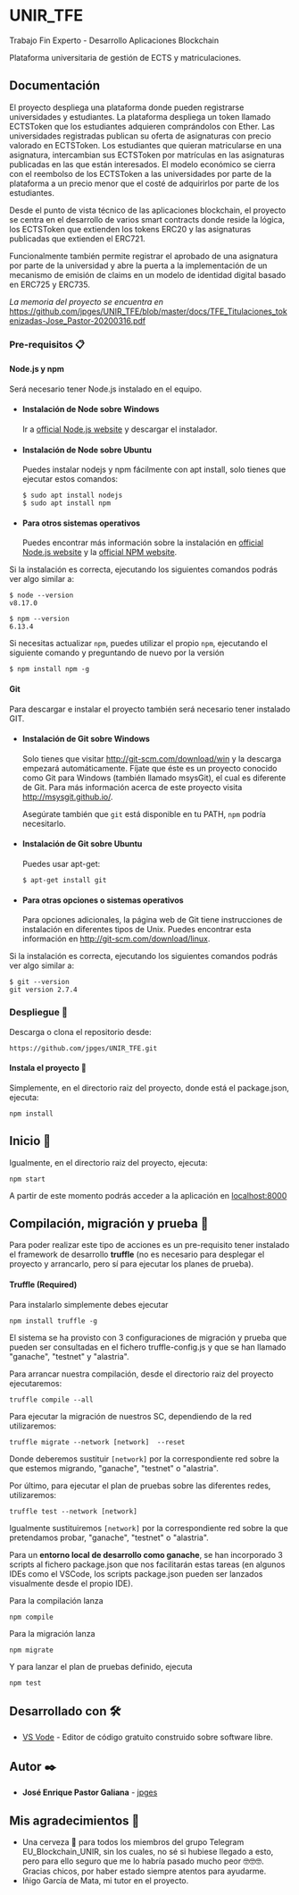 # UNIR_TFE

Trabajo Fin Experto - Desarrollo Aplicaciones Blockchain

Plataforma universitaria de gestión de ECTS y matriculaciones.

## Documentación

El proyecto despliega una plataforma donde pueden registrarse universidades y estudiantes. La plataforma despliega un token
llamado ECTSToken que los estudiantes adquieren comprándolos con Ether. Las universidades registradas publican su oferta de asignaturas
con precio valorado en ECTSToken. Los estudiantes que quieran matricularse en una asignatura, intercambian sus ECTSToken por matrículas 
en las asignaturas publicadas en las que están interesados. El modelo económico se cierra con el reembolso de los ECTSToken a las 
universidades por parte de la plataforma a un precio menor que el costé de adquirirlos por parte de los estudiantes.

Desde el punto de vista técnico de las aplicaciones blockchain, el proyecto se centra en el desarrollo de varios smart contracts 
donde reside la lógica, los ECTSToken que extienden los tokens ERC20 y las asignaturas publicadas que extienden el ERC721. 

Funcionalmente también permite registrar el aprobado de una asignatura por parte de la universidad y abre la puerta a la implementación
de un mecanismo de emisión de claims en un modelo de identidad digital basado en ERC725 y ERC735.

_La memoria del proyecto se encuentra en_ 
https://github.com/jpges/UNIR_TFE/blob/master/docs/TFE_Titulaciones_tokenizadas-Jose_Pastor-20200316.pdf


### Pre-requisitos 📋

#### Node.js y npm

Será necesario tener Node.js instalado en el equipo.

- #### Instalación de Node sobre Windows

  Ir a [official Node.js website](https://nodejs.org/) y descargar el instalador.

- #### Instalación de Node sobre Ubuntu

  Puedes instalar nodejs y npm fácilmente con apt install, solo tienes que ejecutar estos comandos:

      $ sudo apt install nodejs
      $ sudo apt install npm

- #### Para otros sistemas operativos
  Puedes encontrar más información sobre la instalación en [official Node.js website](https://nodejs.org/) y la [official NPM website](https://npmjs.org/).

Si la instalación es correcta, ejecutando los siguientes comandos podrás ver algo similar a: 

    $ node --version
    v8.17.0

    $ npm --version
    6.13.4

Si necesitas actualizar `npm`, puedes utilizar el propio `npm`, ejecutando el siguiente comando y preguntando de nuevo por la versión

    $ npm install npm -g
    
   
#### Git

Para descargar e instalar el proyecto también será necesario tener instalado GIT.

- #### Instalación de Git sobre Windows

  Solo tienes que visitar http://git-scm.com/download/win y la descarga empezará automáticamente. Fíjate que éste es un proyecto conocido como Git para Windows (también llamado msysGit), el cual es diferente de Git. Para más información acerca de este proyecto visita http://msysgit.github.io/.
  
  Asegúrate también que `git` está disponible en tu PATH, `npm` podría necesitarlo.

- #### Instalación de Git sobre Ubuntu

  Puedes usar apt-get:
  	````
    $ apt-get install git
    ````
- #### Para otras opciones o sistemas operativos
  Para opciones adicionales, la página web de Git tiene instrucciones de instalación en diferentes tipos de Unix. Puedes encontrar esta información en http://git-scm.com/download/linux.

Si la instalación es correcta, ejecutando los siguientes comandos podrás ver algo similar a: 

    $ git --version
    git version 2.7.4

### Despliegue 🔧

Descarga o clona el repositorio desde:
```
https://github.com/jpges/UNIR_TFE.git
```

#### Instala el proyecto :hammer:
Simplemente, en el directorio raiz del proyecto, donde está el package.json, ejecuta:
```
npm install
```

## Inicio :rocket:

Igualmente, en el directorio raiz del proyecto, ejecuta:

```
npm start
```  

A partir de este momento podrás acceder a la aplicación en [localhost:8000](http://localhost:8000)


## Compilación, migración y prueba :construction:

Para poder realizar este tipo de acciones es un pre-requisito tener instalado el framework de desarrollo **truffle** (no es necesario para desplegar el proyecto y arrancarlo, pero sí para ejecutar los planes de prueba).

#### Truffle (Required) ####
Para instalarlo simplemente debes ejecutar
````
npm install truffle -g
````

El sistema se ha provisto con 3 configuraciones de migración y prueba que pueden ser consultadas en el fichero truffle-config.js y que se han llamado "ganache", "testnet" y "alastria".

Para arrancar nuestra compilación, desde el directorio raiz del proyecto ejecutaremos:
````
truffle compile --all
````
Para ejecutar la migración de nuestros SC, dependiendo de la red utilizaremos:
````
truffle migrate --network [network]  --reset
````
Donde deberemos sustituir ````[network]```` por la correspondiente red sobre la que estemos migrando, "ganache", "testnet" o "alastria".

Por último, para ejecutar el plan de pruebas sobre las diferentes redes, utilizaremos:
````
truffle test --network [network]
````
Igualmente sustituiremos ````[network]```` por la correspondiente red sobre la que pretendamos probar, "ganache", "testnet" o "alastria".

Para un **entorno local de desarrollo como ganache**, se han incorporado 3 scripts al fichero package.json que nos facilitarán estas tareas (en algunos IDEs como el VSCode, los scripts package.json pueden ser lanzados visualmente desde el propio IDE).

Para la compilación lanza 
```
npm compile
```  

Para la migración lanza
```
npm migrate
```  

Y para lanzar el plan de pruebas definido, ejecuta
```
npm test
```  

## Desarrollado con 🛠️

* [VS Vode](https://code.visualstudio.com/) - Editor de código gratuito construido sobre software libre.

## Autor ✒️

* **José Enrique Pastor Galiana** - [jpges](https://github.com/jpges)

## Mis agradecimientos 🎁

* Una cerveza 🍺 para todos los miembros del grupo Telegram EU_Blockchain_UNIR, sin los cuales, no sé si hubiese llegado a esto, pero para ello seguro que me lo habría pasado mucho peor 🤓🤓🤓. Gracias chicos, por haber estado siempre atentos para ayudarme.
* Iñigo García de Mata, mi tutor en el proyecto.
